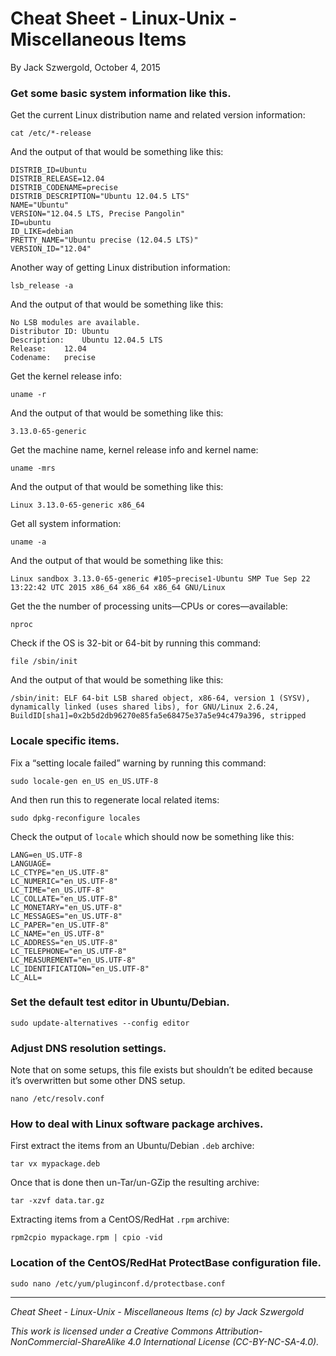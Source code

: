 # Cheat Sheet - Linux-Unix - Miscellaneous Items

By Jack Szwergold, October 4, 2015

### Get some basic system information like this.

Get the current Linux distribution name and related version information:

    cat /etc/*-release

And the output of that would be something like this:

	DISTRIB_ID=Ubuntu
	DISTRIB_RELEASE=12.04
	DISTRIB_CODENAME=precise
	DISTRIB_DESCRIPTION="Ubuntu 12.04.5 LTS"
	NAME="Ubuntu"
	VERSION="12.04.5 LTS, Precise Pangolin"
	ID=ubuntu
	ID_LIKE=debian
	PRETTY_NAME="Ubuntu precise (12.04.5 LTS)"
	VERSION_ID="12.04"

Another way of getting Linux distribution information:

    lsb_release -a

And the output of that would be something like this:

	No LSB modules are available.
	Distributor ID:	Ubuntu
	Description:	Ubuntu 12.04.5 LTS
	Release:	12.04
	Codename:	precise

Get the kernel release info:

    uname -r

And the output of that would be something like this:

    3.13.0-65-generic

Get the machine name, kernel release info and kernel name:

    uname -mrs

And the output of that would be something like this:

    Linux 3.13.0-65-generic x86_64

Get all system information:

    uname -a

And the output of that would be something like this:

    Linux sandbox 3.13.0-65-generic #105~precise1-Ubuntu SMP Tue Sep 22 13:22:42 UTC 2015 x86_64 x86_64 x86_64 GNU/Linux

Get the the number of processing units—CPUs or cores—available:

    nproc

Check if the OS is 32-bit or 64-bit by running this command:

    file /sbin/init

And the output of that would be something like this:

	/sbin/init: ELF 64-bit LSB shared object, x86-64, version 1 (SYSV), dynamically linked (uses shared libs), for GNU/Linux 2.6.24, BuildID[sha1]=0x2b5d2db96270e85fa5e68475e37a5e94c479a396, stripped

### Locale specific items.

Fix a “setting locale failed” warning by running this command:

    sudo locale-gen en_US en_US.UTF-8

And then run this to regenerate local related items:

    sudo dpkg-reconfigure locales

Check the output of `locale` which should now be something like this:

	LANG=en_US.UTF-8
	LANGUAGE=
	LC_CTYPE="en_US.UTF-8"
	LC_NUMERIC="en_US.UTF-8"
	LC_TIME="en_US.UTF-8"
	LC_COLLATE="en_US.UTF-8"
	LC_MONETARY="en_US.UTF-8"
	LC_MESSAGES="en_US.UTF-8"
	LC_PAPER="en_US.UTF-8"
	LC_NAME="en_US.UTF-8"
	LC_ADDRESS="en_US.UTF-8"
	LC_TELEPHONE="en_US.UTF-8"
	LC_MEASUREMENT="en_US.UTF-8"
	LC_IDENTIFICATION="en_US.UTF-8"
	LC_ALL=

### Set the default test editor in Ubuntu/Debian.

    sudo update-alternatives --config editor

### Adjust DNS resolution settings.

Note that on some setups, this file exists but shouldn’t be edited because it’s overwritten but some other DNS setup.

    nano /etc/resolv.conf

### How to deal with Linux software package archives.

First extract the items from an Ubuntu/Debian `.deb` archive:

    tar vx mypackage.deb

Once that is done then un-Tar/un-GZip the resulting archive:

    tar -xzvf data.tar.gz

Extracting items from a CentOS/RedHat `.rpm` archive:

    rpm2cpio mypackage.rpm | cpio -vid

### Location of the CentOS/RedHat ProtectBase configuration file.

    sudo nano /etc/yum/pluginconf.d/protectbase.conf

***

*Cheat Sheet - Linux-Unix - Miscellaneous Items (c) by Jack Szwergold*

*This work is licensed under a Creative Commons Attribution-NonCommercial-ShareAlike 4.0 International License (CC-BY-NC-SA-4.0).*